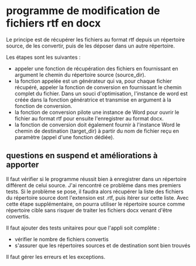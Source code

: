 # programme de modification de fichiers rtf en docx

Le principe est de récupérer les fichiers au format rtf depuis un répertoire source, de les convertir, puis de les déposer dans un autre répertoire.

Les étapes sont les suivantes :
- appeler une fonction de récupération des fichiers en fournissant en argument le chemin du répertoire source (source_dir).
- la fonction appelée est un générateur qui va, pour chaque fichier récupéré, appeler la fonction de conversion en fournissant le chemin complet du fichier. Dans un souci d'optimisation, l'instance de word est créée dans la fonction génératrice et transmise en argument à la fonction de conversion.
- la fonction de conversion pilote une instance de Word pour ouvrir le fichier au format rtf pour ensuite l'enregistrer au format docx.
- la fonction de conversion doit également fournir à l'instance Word le chemin de destination (target_dir) à partir du nom de fichier reçu en paramètre (appel d'une fonction dédiée).

## questions en suspend et améliorations à apporter

Il faut vérifier si le programme réussit bien à enregistrer dans un répertoire différent de celui source.
J'ai rencontré ce problème dans mes premiers tests.
Si le problème se pose, il faudra alors récupérer la liste des fichiers du répertoire source dont l'extension est .rtf, puis itérer sur cette liste. Avec cette étape supplémentaire, on pourra utiliser le répertoire source comme répertoire cible sans risquer de traiter les fichiers docx venant d'être convertis.

Il faut ajouter des tests unitaires pour que l'appli soit complète :
- vérifier le nombre de fichiers convertis
- s'assurer que les répertoires sources et de destination sont bien trouvés

Il faut gérer les erreurs et les exceptions.